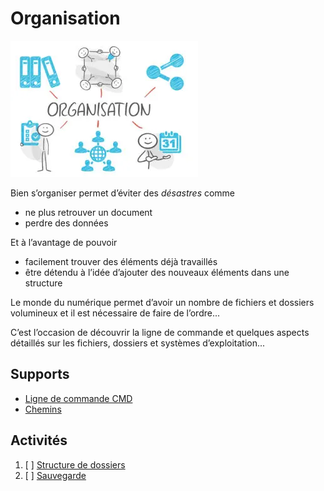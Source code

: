 # Organisation

![organisation.png](organisation.png)

Bien s’organiser permet d’éviter des *désastres* comme 

- ne plus retrouver un document
- perdre des données

Et à l’avantage de pouvoir

- facilement trouver des éléments déjà travaillés
- être détendu à l’idée d’ajouter des nouveaux éléments dans une structure

Le monde du numérique permet d’avoir un nombre de fichiers et dossiers volumineux et
il est nécessaire de faire de l’ordre...

C’est l’occasion de découvrir la ligne de commande et quelques aspects détaillés
sur les fichiers, dossiers et systèmes d’exploitation...

## Supports
- [Ligne de commande CMD](../supports/cmd.md)
- [Chemins](../supports/path.md)

## Activités
1. [ ] [Structure de dossiers](../activites/cmd/)
2. [ ] [Sauvegarde](../activites/sauvegarde/)